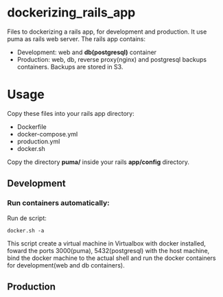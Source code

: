 # dockerizing_rails_app
Files to dockerizing a rails app, for development and production. It use puma as rails web server. The rails app contains:
- Development: web and **db(postgresql)** container
- Production:  web, db, reverse proxy(nginx) and postgresql backups containers. Backups are stored in S3.

# Usage
Copy these files into your rails app directory:
* Dockerfile
* docker-compose.yml
* production.yml
* docker.sh

Copy the directory **puma/** inside your rails **app/config** directory.

## Development
### Run containers automatically:
Run de script:
```
docker.sh -a
```
This script create a virtual machine in Virtualbox with docker installed, foward the ports 3000(puma), 5432(postgresql) with the host machine,
bind the docker machine to the actual shell and run the docker containers for development(web and db containers).

## Production

